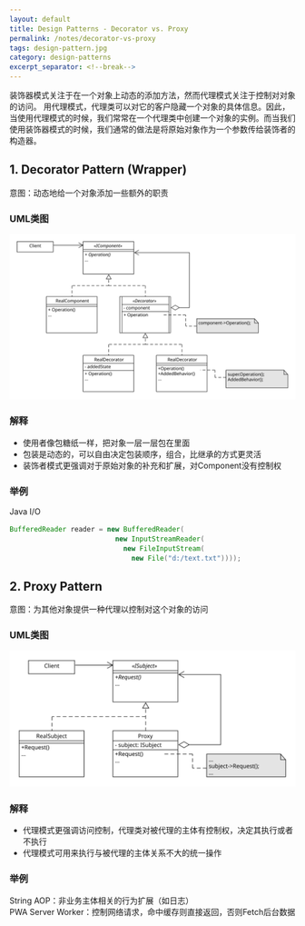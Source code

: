 ```yaml
---
layout: default
title: Design Patterns - Decorator vs. Proxy
permalink: /notes/decorator-vs-proxy
tags: design-pattern.jpg
category: design-patterns
excerpt_separator: <!--break-->
---
```


装饰器模式关注于在一个对象上动态的添加方法，然而代理模式关注于控制对对象的访问。 用代理模式，代理类可以对它的客户隐藏一个对象的具体信息。因此，当使用代理模式的时候，我们常常在一个代理类中创建一个对象的实例。而当我们使用装饰器模式的时候，我们通常的做法是将原始对象作为一个参数传给装饰者的构造器。
<!--break-->

## 1. Decorator Pattern (Wrapper)

意图：动态地给一个对象添加一些额外的职责   

### UML类图   
![Decorator Pattern UML](/assets/images/designpattern/decorator%20pattern.svg "Decorator Pattern UML")   

### 解释   
* 使用者像包糖纸一样，把对象一层一层包在里面   
* 包装是动态的，可以自由决定包装顺序，组合，比继承的方式更灵活
* 装饰者模式更强调对于原始对象的补充和扩展，对Component没有控制权

### 举例
Java I/O   

```java
BufferedReader reader = new BufferedReader(
                          new InputStreamReader(
                            new FileInputStream(
                              new File("d:/text.txt"))));
```

## 2. Proxy Pattern

意图：为其他对象提供一种代理以控制对这个对象的访问   

### UML类图   
![Proxy Pattern UML](/assets/images/designpattern/proxy%20pattern.svg "Proxy Pattern UML")  

### 解释   
* 代理模式更强调访问控制，代理类对被代理的主体有控制权，决定其执行或者不执行
* 代理模式可用来执行与被代理的主体关系不大的统一操作

### 举例
String AOP：非业务主体相关的行为扩展（如日志）   
PWA Server Worker：控制网络请求，命中缓存则直接返回，否则Fetch后台数据
